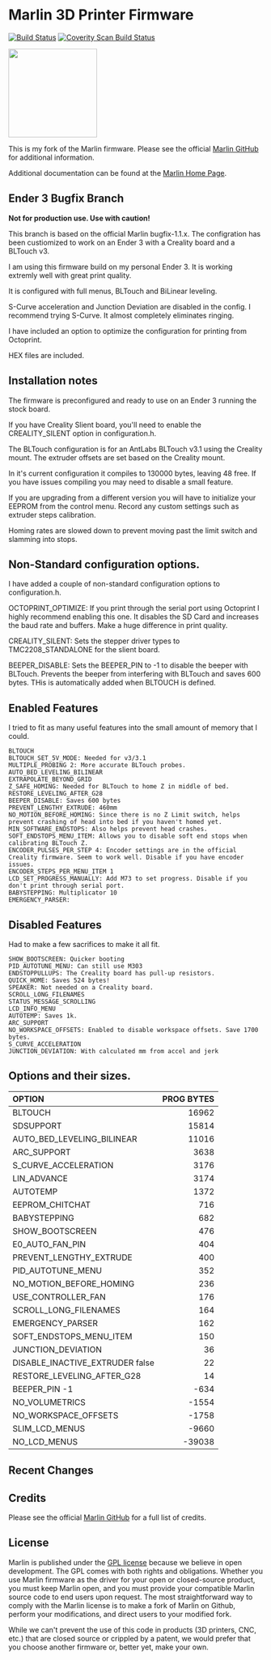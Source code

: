 # Marlin 3D Printer Firmware

[![Build Status](https://travis-ci.org/MarlinFirmware/Marlin.svg?branch=RCBugFix)](https://travis-ci.org/MarlinFirmware/Marlin)
[![Coverity Scan Build Status](https://scan.coverity.com/projects/2224/badge.svg)](https://scan.coverity.com/projects/2224)

<img align="top" width=175 src="buildroot/share/pixmaps/logo/marlin-250.png" />

This is my fork of the Marlin firmware. Please see the official [Marlin GitHub](https://github.com/MarlinFirmware/Marlin) for additional information.

Additional documentation can be found at the [Marlin Home Page](http://marlinfw.org/).


## Ender 3 Bugfix Branch

__Not for production use. Use with caution!__

This branch is based on the official Marlin bugfix-1.1.x. The configration has been custiomized to work on an Ender 3 with a Creality board and a BLTouch v3.

I am using this firmware build on my personal Ender 3. It is working extremly well with great print quality.

It is configured with full menus, BLTouch and BiLinear leveling.

S-Curve acceleration and Junction Deviation are disabled in the config. I recommend trying S-Curve. It almost completely eliminates ringing.

I have included an option to optimize the configuration for printing from Octoprint.

HEX files are included.

## Installation notes
The firmware is preconfigured and ready to use on an Ender 3 running the stock board. 

If you have Creality Slient board, you'll need to enable the CREALITY_SILENT option in configuration.h.

The BLTouch configuration is for an AntLabs BLTouch v3.1 using the Creality mount. The extruder offsets are set based on the Creality mount.

In it's current configuration it compiles to 130000 bytes, leaving 48 free. If you have issues compiling you may need to disable a small feature. 

If you are upgrading from a different version you will have to initialize your EEPROM from the control menu. Record any custom settings such as extruder steps calibration.

Homing rates are slowed down to prevent moving past the limit switch and slamming into stops. 

## Non-Standard configuration options.
I have added a couple of non-standard configuration options to configuration.h.

OCTOPRINT_OPTIMIZE: If you print through the serial port using Octoprint I highly recommend enabling this one. It disables the SD Card and increases the baud rate and buffers. Make a huge difference in print quality.

CREALITY_SILENT: Sets the stepper driver types to TMC2208_STANDALONE for the slient board.

BEEPER_DISABLE: Sets the BEEPER_PIN to -1 to disable the beeper with BLTouch. Prevents the beeper from interfering with BLTouch and saves 600 bytes. THis is automatically added when BLTOUCH is defined.

## Enabled Features
I tried to fit as many useful features into the small amount of memory that I could.

    BLTOUCH
    BLTOUCH_SET_5V_MODE: Needed for v3/3.1
    MULTIPLE_PROBING 2: More accurate BLTouch probes.
    AUTO_BED_LEVELING_BILINEAR
    EXTRAPOLATE_BEYOND_GRID
    Z_SAFE_HOMING: Needed for BLTouch to home Z in middle of bed.
    RESTORE_LEVELING_AFTER_G28
    BEEPER_DISABLE: Saves 600 bytes
    PREVENT_LENGTHY_EXTRUDE: 460mm
    NO_MOTION_BEFORE_HOMING: Since there is no Z Limit switch, helps prevent crashing of head into bed if you haven't homed yet.
    MIN_SOFTWARE_ENDSTOPS: Also helps prevent head crashes.
    SOFT_ENDSTOPS_MENU_ITEM: Allows you to disable soft end stops when calibrating BLTouch Z. 
    ENCODER_PULSES_PER_STEP 4: Encoder settings are in the official Creality firmware. Seem to work well. Disable if you have encoder issues.
    ENCODER_STEPS_PER_MENU_ITEM 1
    LCD_SET_PROGRESS_MANUALLY: Add M73 to set progress. Disable if you don't print through serial port.
    BABYSTEPPING: Multiplicator 10
    EMERGENCY_PARSER:



## Disabled Features
Had to make a few sacrifices to make it all fit.

    SHOW_BOOTSCREEN: Quicker booting
    PID_AUTOTUNE_MENU: Can still use M303
    ENDSTOPPULLUPS: The Creality board has pull-up resistors. 
    QUICK_HOME: Saves 524 bytes!
    SPEAKER: Not needed on a Creality board.
    SCROLL_LONG_FILENAMES
    STATUS_MESSAGE_SCROLLING
    LCD_INFO_MENU
    AUTOTEMP: Saves 1k.
    ARC_SUPPORT
    NO_WORKSPACE_OFFSETS: Enabled to disable workspace offsets. Save 1700 bytes. 
	S_CURVE_ACCELERATION
    JUNCTION_DEVIATION: With calculated mm from accel and jerk
	
## Options and their sizes.
OPTION|PROG BYTES
:--|--:
BLTOUCH|16962
SDSUPPORT|15814
AUTO_BED_LEVELING_BILINEAR|11016
ARC_SUPPORT|3638
S_CURVE_ACCELERATION|3176
LIN_ADVANCE|3174
AUTOTEMP|1372
EEPROM_CHITCHAT|716
BABYSTEPPING|682
SHOW_BOOTSCREEN|476
E0_AUTO_FAN_PIN|404
PREVENT_LENGTHY_EXTRUDE|400
PID_AUTOTUNE_MENU|352
NO_MOTION_BEFORE_HOMING|236
USE_CONTROLLER_FAN|176
SCROLL_LONG_FILENAMES|164
EMERGENCY_PARSER|162
SOFT_ENDSTOPS_MENU_ITEM|150
JUNCTION_DEVIATION|36
DISABLE_INACTIVE_EXTRUDER false|22
RESTORE_LEVELING_AFTER_G28|14
BEEPER_PIN -1|-634
NO_VOLUMETRICS|-1554
NO_WORKSPACE_OFFSETS|-1758
SLIM_LCD_MENUS|-9660
NO_LCD_MENUS|-39038
## Recent Changes

## Credits

Please see the official [Marlin GitHub](https://github.com/MarlinFirmware/Marlin) for a full list of credits.


## License

Marlin is published under the [GPL license](/LICENSE) because we believe in open development. The GPL comes with both rights and obligations. Whether you use Marlin firmware as the driver for your open or closed-source product, you must keep Marlin open, and you must provide your compatible Marlin source code to end users upon request. The most straightforward way to comply with the Marlin license is to make a fork of Marlin on Github, perform your modifications, and direct users to your modified fork.

While we can't prevent the use of this code in products (3D printers, CNC, etc.) that are closed source or crippled by a patent, we would prefer that you choose another firmware or, better yet, make your own.
